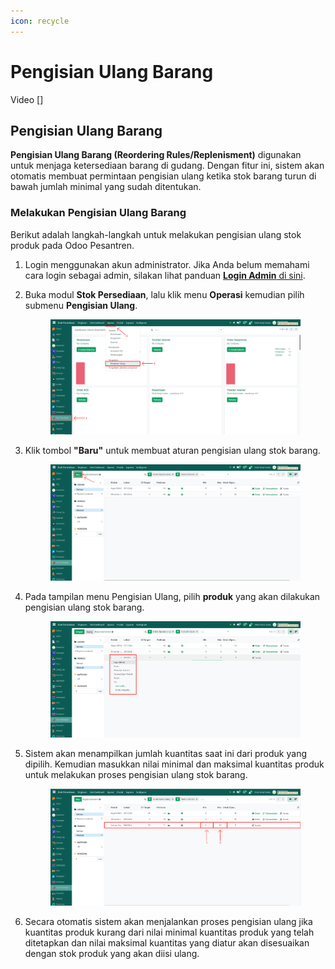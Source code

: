 ```yaml
---
icon: recycle
---
```


# Pengisian Ulang Barang

Video \[]

## Pengisian Ulang Barang

**Pengisian Ulang Barang (Reordering Rules/Replenisment)** digunakan untuk menjaga ketersediaan barang di gudang. Dengan fitur ini, sistem akan otomatis membuat permintaan pengisian ulang ketika stok barang turun di bawah jumlah minimal yang sudah ditentukan.

### Melakukan Pengisian Ulang Barang

Berikut adalah langkah-langkah untuk melakukan pengisian ulang stok produk pada Odoo Pesantren.

1. Login menggunakan akun administrator. Jika Anda belum memahami cara login sebagai admin, silakan lihat panduan [**Login Admin** di sini](../../panduan-login/login-admin.md).
2.  Buka modul **Stok Persediaan**, lalu klik menu **Operasi** kemudian pilih submenu **Pengisian Ulang**.

    <figure><img src="../../.gitbook/assets/images-529.png" alt=""><figcaption></figcaption></figure>


3.  Klik tombol **"Baru"** untuk membuat aturan pengisian ulang stok barang.

    <figure><img src="../../.gitbook/assets/images-530.png" alt=""><figcaption></figcaption></figure>


4.  Pada tampilan menu Pengisian Ulang, pilih **produk** yang akan dilakukan pengisian ulang stok barang.

    <figure><img src="../../.gitbook/assets/images-531.png" alt=""><figcaption></figcaption></figure>


5.  Sistem akan menampilkan jumlah kuantitas saat ini dari produk yang dipilih. Kemudian masukkan nilai minimal dan maksimal kuantitas produk untuk melakukan proses pengisian ulang stok barang.

    <figure><img src="../../.gitbook/assets/images-532.png" alt=""><figcaption></figcaption></figure>


6. Secara otomatis sistem akan menjalankan proses pengisian ulang jika kuantitas produk kurang dari nilai minimal kuantitas produk yang telah ditetapkan dan nilai maksimal kuantitas yang diatur akan disesuaikan dengan stok produk yang akan diisi ulang.


